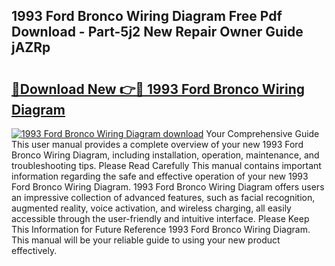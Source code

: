 ## 1993 Ford Bronco Wiring Diagram Free Pdf Download - Part-5j2 New Repair Owner Guide jAZRp

# <h2><a href="http://dfmtm2h.blite.top/?on=1993+Ford+Bronco+Wiring+Diagram">🔗Download New 👉🔴 1993 Ford Bronco Wiring Diagram</a></h2>

[![1993 Ford Bronco Wiring Diagram download](https://i.imgur.com/lujVjoI.png)](http://dfmtm2h.blite.top/?on=1993+Ford+Bronco+Wiring+Diagram)
Your Comprehensive Guide This user manual provides a complete overview of your new 1993 Ford Bronco Wiring Diagram, including installation, operation, maintenance, and troubleshooting tips. Please Read Carefully This manual contains important information regarding the safe and effective operation of your new 1993 Ford Bronco Wiring Diagram. 1993 Ford Bronco Wiring Diagram offers users an impressive collection of advanced features, such as facial recognition, augmented reality, voice activation, and wireless charging, all easily accessible through the user-friendly and intuitive interface. Please Keep This Information for Future Reference 1993 Ford Bronco Wiring Diagram. This manual will be your reliable guide to using your new product effectively.
